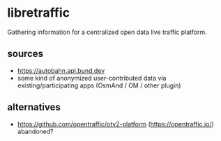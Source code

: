 # libretraffic

Gathering information for a centralized open data live traffic platform.

## sources

- https://autobahn.api.bund.dev
- some kind of anonymized user-contributed data via existing/participating apps (OsmAnd / OM / other plugin)

## alternatives

- https://github.com/opentraffic/otv2-platform (https://opentraffic.io/) abandoned?

